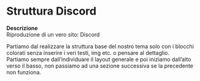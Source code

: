 Struttura Discord
===
**Descrizione**  
Riproduzione di un vero sito: Discord

Partiamo dal realizzare la struttura base del nostro tema solo con i blocchi colorati senza inserire i veri testi, img etc. o pensare al dettaglio.  
Partiamo sempre dall’individuare il layout generale e poi iniziamo dall’alto verso il basso, non passiamo ad una sezione successiva se la precedente non funziona.
